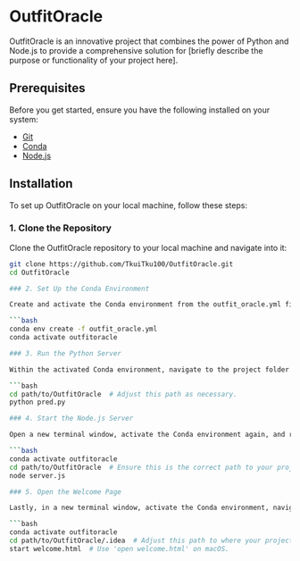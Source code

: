 # OutfitOracle

OutfitOracle is an innovative project that combines the power of Python and Node.js to provide a comprehensive solution for [briefly describe the purpose or functionality of your project here].

## Prerequisites

Before you get started, ensure you have the following installed on your system:

- [Git](https://git-scm.com/downloads)
- [Conda](https://docs.conda.io/projects/conda/en/latest/user-guide/install/index.html)
- [Node.js](https://nodejs.org/en/download/)

## Installation

To set up OutfitOracle on your local machine, follow these steps:

### 1. Clone the Repository

Clone the OutfitOracle repository to your local machine and navigate into it:

```bash
git clone https://github.com/TkuiTku100/OutfitOracle.git
cd OutfitOracle

### 2. Set Up the Conda Environment

Create and activate the Conda environment from the outfit_oracle.yml file to install all required Python dependencies:

```bash
conda env create -f outfit_oracle.yml
conda activate outfitoracle

### 3. Run the Python Server

Within the activated Conda environment, navigate to the project folder and start the Python server:

```bash
cd path/to/OutfitOracle  # Adjust this path as necessary.
python pred.py

### 4. Start the Node.js Server

Open a new terminal window, activate the Conda environment again, and run the Node.js server:

```bash
conda activate outfitoracle
cd path/to/OutfitOracle  # Ensure this is the correct path to your project folder.
node server.js

### 5. Open the Welcome Page

Lastly, in a new terminal window, activate the Conda environment, navigate to the .idea folder within the project, and open the welcome.html file in your default browser:

```bash
conda activate outfitoracle
cd path/to/OutfitOracle/.idea  # Adjust this path to where your project is located.
start welcome.html  # Use 'open welcome.html' on macOS.





